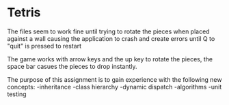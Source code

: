 # Tetris
The files seem to work fine until trying to rotate the pieces when placed against a wall causing the application to crash and create errors until Q to "quit" is pressed to restart

The game works with arrow keys and the up key to rotate the pieces, the space bar casues the pieces to drop instantly.

The purpose of this assignment is to gain experience with the following new concepts:
-inheritance
-class hierarchy
-dynamic dispatch
-algorithms
-unit testing
